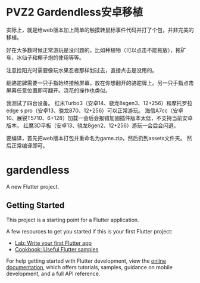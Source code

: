 # PVZ2 Gardendless安卓移植

实际上，就是给web版本加上简单的触摸转鼠标事件代码并打了个包，并非完美的移植。

好在大多数时候正常游玩是没问题的，比如种植物（可以点击不能拖放），拖矿车，冰仙子和椰子炮的使用等等。

注意捡阳光时需要像玩水果忍者那样划过去，直接点击是没用的。

翻骆驼牌需要一只手指始终接触屏幕，放在你想翻开的骆驼牌上。另一只手指点击屏幕任意位置即可翻开。浇花的操作也类似。

我测试了四台设备。
红米Turbo3（安卓14、骁龙8sgen3、12+256）和摩托罗拉edge s pro（安卓13、骁龙870、12+256）可以正常游玩。
海信A7cc（安卓10、展锐T5710、6+128）加载一会后会报错加固插件版本太低，不支持当前安卓版本。
红魔3D平板（安卓13、骁龙8gen2、12+256）游玩一会后会闪退。

要编译，首先把web版本打包并重命名为game.zip，然后扔到assets文件夹。
然后正常编译即可。

# gardendless

A new Flutter project.

## Getting Started

This project is a starting point for a Flutter application.

A few resources to get you started if this is your first Flutter project:

- [Lab: Write your first Flutter app](https://docs.flutter.dev/get-started/codelab)
- [Cookbook: Useful Flutter samples](https://docs.flutter.dev/cookbook)

For help getting started with Flutter development, view the
[online documentation](https://docs.flutter.dev/), which offers tutorials,
samples, guidance on mobile development, and a full API reference.

